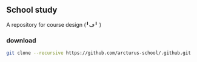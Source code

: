 ## School study

A repository for course design (╹ڡ╹ )

### download

```bash
git clone --recursive https://github.com/arcturus-school/.github.git
```
